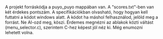 A projekt forráskódja a puyo_puyo mappában van. A "scores.txt"-ben van két érdekes pontszám. A specifikációkban olvasható, hogy hogyan kell futtatni a kódot windows alatt.
A kódot ha máshol felhasználod, jelöld meg a forrást. Ne AI-ozd meg, köszi.
Érdemes megnézni az ablakok közti váltást (menu_selector.c), szerintem C-hez képest jól néz ki. Még enumozni lehetett volna.
